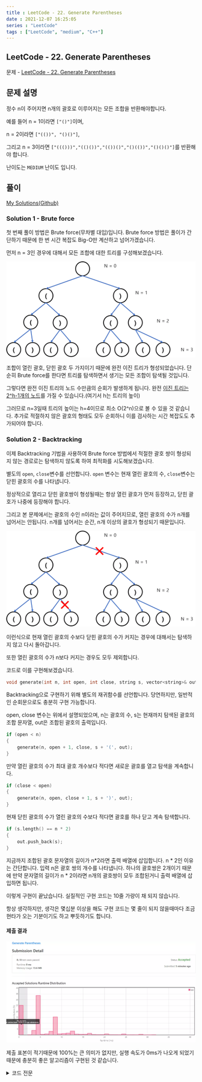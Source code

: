 ```yaml
---
title : LeetCode - 22. Generate Parentheses
date : 2021-12-07 16:25:05
series : "LeetCode"
tags : ["LeetCode", "medium", "C++"]
---
```


## LeetCode - 22. Generate Parentheses
문제 - [LeetCode - 22. Generate Parentheses](https://leetcode.com/problems/generate-parentheses/)

## 문제 설명
정수 n이 주어지면 n개의 괄호로 이루어지는 모든 조합을 반환해야합니다.

예를 들어 n = 1이라면 `["()"]`이며, 

n = 2이라면 `["(())", "()()"]`, 

그리고 n = 3이라면 `["((()))","(()())","(())()","()(())","()()()"]`를 반환해야 합니다.

난이도는 `MEDIUM` 난이도 입니다.

## 풀이
[My Solutions(Github)](https://github.com/LDobac/leetcode/tree/master/22.%20Generate%20Parentheses)

### Solution 1 - Brute force

첫 번째 풀이 방법은 Brute force(무차별 대입)입니다. Brute force 방법은 풀이가 간단하기 때문에 한 번 시간 복잡도 Big-O만 계산하고 넘어가겠습니다.

먼저 n = 3인 경우에 대해서 모든 조합에 대한 트리를 구성해보겠습니다.

![Solution 1 result](./images/22/example_1.webp)

조합이 열린 괄호, 닫힌 괄호 두 가지이기 때문에 완전 이진 트리가 형성되었습니다. 단순히 Brute force를 한다면 트리를 탐색하면서 생기는 모든 조합이 탐색될 것입니다.

그렇다면 완전 이진 트리의 노드 수만큼의 순회가 발생하게 됩니다. 완전 [이진 트리는 2^h-1개의 노드](https://ko.wikipedia.org/wiki/%EC%9D%B4%EC%A7%84_%ED%8A%B8%EB%A6%AC)를 가질 수 있습니다.(여기서 h는 트리의 높이)

그러므로 n=3일때 트리의 높이는 h=4이므로 최소 O(2^n)으로 볼 수 있을 것 같습니다. 추가로 적절하지 않은 괄호의 형태도 모두 순회하니 이를 검사하는 시간 복잡도도 추가되어야 합니다.

### Solution 2 - Backtracking
이제 Backtracking 기법을 사용하여 Brute force 방법에서 적절한 괄호 쌍이 형성되지 않는 경로로는 탐색하지 않도록 하여 최적화를 시도해보겠습니다.

별도의 `open`, `close`변수를 선언합니다. `open` 변수는 현재 열린 괄호의 수, `close`변수는 닫힌 괄호의 수를 나타냅니다.

정상적으로 열리고 닫힌 괄호쌍이 형성될때는 항상 열린 괄호가 먼저 등장하고, 닫힌 괄호가 나중에 등장해야 합니다. 

그리고 본 문제에서는 괄호의 수인 n이라는 값이 주어지므로, 열린 괄호의 수가 n개를 넘어서는 안됩니다. n개를 넘어서는 순간, n개 이상의 괄호가 형성되기 때문입니다.

![example 2](./images/22/example_2.webp)

이런식으로 현재 열린 괄호의 수보다 닫힌 괄호의 수가 커지는 경우에 대해서는 탐색하지 않고 다시 돌아갑니다.

또한 열린 괄호의 수가 n보다 커지는 경우도 모두 제외합니다.

코드로 이를 구현해보겠습니다.

```cpp
void generate(int n, int open, int close, string s, vector<string>& out) {...}
```

Backtracking으로 구현하기 위해 별도의 재귀함수를 선언합니다. 당연하지만, 일반적인 순회문으로도 충분히 구현 가능합니다.

open, close 변수는 위에서 설명되었으며, n는 괄호의 수, s는 현재까지 탐색된 괄호의 조합 문자열, out은 조합된 괄호의 출력입니다.

```cpp
if (open < n)
{
    generate(n, open + 1, close, s + '(', out);
}
```

만약 열린 괄호의 수가 최대 괄호 개수보다 적다면 새로운 괄호를 열고 탐색을 계속합니다.

```cpp
if (close < open)
{
    generate(n, open, close + 1, s + ')', out);
}
```
현재 닫힌 괄호의 수가 열린 괄호의 수보다 적다면 괄호를 하나 닫고 계속 탐색합니다.

```cpp
if (s.length() == n * 2)
{
    out.push_back(s);
}
```

지금까지 조합된 괄호 문자열의 길이가 n*2라면 출력 배열에 삽입합니다. n * 2인 이유는 간단합니다. 입력 n은 괄호 쌍의 개수를 나타냅니다. 하나의 괄호쌍은 2개이기 때문에 만약 문자열의 길이가 n * 2이라면 n개의 괄호쌍이 모두 조합된거니 출력 배열에 삽입하면 됩니다.

이렇게 구현이 끝났습니다. 실질적인 구현 코드는 10줄 가량이 채 되지 않습니다. 

항상 생각하지만, 생각은 몇십분 이상을 해도 구현 코드는 몇 줄이 되지 않을때마다 조금 현타가 오는 기분이기도 하고 뿌듯하기도 합니다.

#### 제출 결과
![Solution 1 result](./images/22/result_1.webp)

제출 표본이 적기때문에 100%는 큰 의미가 없지만, 실행 속도가 0ms가 나오게 되었기 때문에 충분히 좋은 알고리즘이 구현된 것 같습니다.

<details>
<summary>코드 전문</summary>

```cpp
class Solution {
public:
    vector<string> generateParenthesis(int n) {
        vector<string> result;

        generate(n, 0, 0, "", result);

        return result;
    }

    void generate(int n, int open, int close, string s, vector<string>& out)
    {
        if (s.length() == n * 2)
        {
            out.push_back(s);
        }

        if (open < n)
        {
            generate(n, open + 1, close, s + '(', out);
        }

        if (close < open)
        {
            generate(n, open, close + 1, s + ')', out);
        }
    }
};
```

</details>
